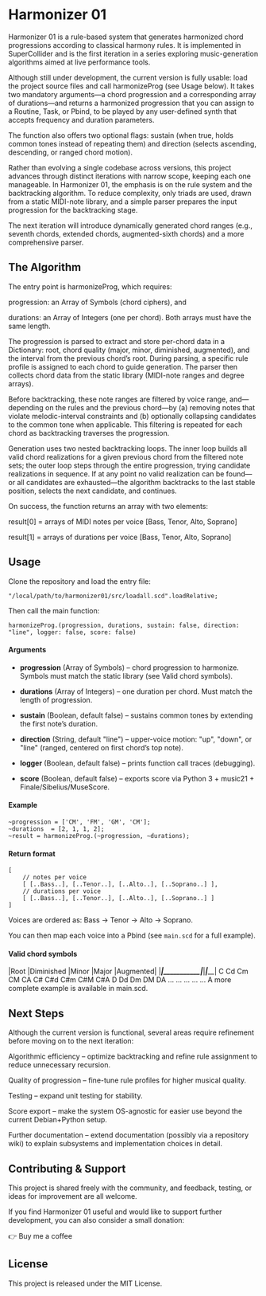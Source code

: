 # Harmonizer 01

Harmonizer 01 is a rule-based system that generates harmonized chord progressions according to classical harmony rules. It is implemented in SuperCollider and is the first iteration in a series exploring music-generation algorithms aimed at live performance tools.

Although still under development, the current version is fully usable: load the project source files and call harmonizeProg (see Usage below). It takes two mandatory arguments—a chord progression and a corresponding array of durations—and returns a harmonized progression that you can assign to a Routine, Task, or Pbind, to be played by any user-defined synth that accepts frequency and duration parameters.

The function also offers two optional flags: sustain (when true, holds common tones instead of repeating them) and direction (selects ascending, descending, or ranged chord motion).

Rather than evolving a single codebase across versions, this project advances through distinct iterations with narrow scope, keeping each one manageable. In Harmonizer 01, the emphasis is on the rule system and the backtracking algorithm. To reduce complexity, only triads are used, drawn from a static MIDI-note library, and a simple parser prepares the input progression for the backtracking stage.

The next iteration will introduce dynamically generated chord ranges (e.g., seventh chords, extended chords, augmented-sixth chords) and a more comprehensive parser.

## The Algorithm

The entry point is harmonizeProg, which requires:

progression: an Array of Symbols (chord ciphers), and

durations: an Array of Integers (one per chord).
Both arrays must have the same length.

The progression is parsed to extract and store per-chord data in a Dictionary: root, chord quality (major, minor, diminished, augmented), and the interval from the previous chord’s root. During parsing, a specific rule profile is assigned to each chord to guide generation. The parser then collects chord data from the static library (MIDI-note ranges and degree arrays).

Before backtracking, these note ranges are filtered by voice range, and—depending on the rules and the previous chord—by (a) removing notes that violate melodic-interval constraints and (b) optionally collapsing candidates to the common tone when applicable. This filtering is repeated for each chord as backtracking traverses the progression.

Generation uses two nested backtracking loops. The inner loop builds all valid chord realizations for a given previous chord from the filtered note sets; the outer loop steps through the entire progression, trying candidate realizations in sequence. If at any point no valid realization can be found—or all candidates are exhausted—the algorithm backtracks to the last stable position, selects the next candidate, and continues.

On success, the function returns an array with two elements:

result[0] = arrays of MIDI notes per voice [Bass, Tenor, Alto, Soprano]

result[1] = arrays of durations per voice [Bass, Tenor, Alto, Soprano]

## Usage

Clone the repository and load the entry file:

```SuperCollider
"/local/path/to/harmonizer01/src/loadall.scd".loadRelative;
```

Then call the main function:

```SuperCollider
harmonizeProg.(progression, durations, sustain: false, direction: "line", logger: false, score: false)
```

#### Arguments

+ **progression** (Array of Symbols) – chord progression to harmonize. Symbols must match the static library (see Valid chord symbols).

+ **durations** (Array of Integers) – one duration per chord. Must match the length of progression.

+ **sustain** (Boolean, default false) – sustains common tones by extending the first note’s duration.

+ **direction** (String, default "line") – upper-voice motion: "up", "down", or "line" (ranged, centered on first chord’s top note).

+ **logger** (Boolean, default false) – prints function call traces (debugging).

+ **score** (Boolean, default false) – exports score via Python 3 + music21 + Finale/Sibelius/MuseScore.

#### Example
```SuperCollider
~progression = ['CM', 'FM', 'GM', 'CM'];
~durations  = [2, 1, 1, 2];
~result = harmonizeProg.(~progression, ~durations);
```
#### Return format

```SuperCollider
[
    // notes per voice
    [ [..Bass..], [..Tenor..], [..Alto..], [..Soprano..] ],
    // durations per voice
    [ [..Bass..], [..Tenor..], [..Alto..], [..Soprano..] ]
]
```

Voices are ordered as: Bass → Tenor → Alto → Soprano.

You can then map each voice into a Pbind (see `main.scd` for a full example).

#### Valid chord symbols
|Root	|Diminished	|Minor	|Major	|Augmented|
|_______|___________|_______|_______|_________|
C	Cd	Cm	CM	CA
C#	C#d	C#m	C#M	C#A
D	Dd	Dm	DM	DA
…	…	…	…	…
A more complete example is available in main.scd.

## Next Steps

Although the current version is functional, several areas require refinement before moving on to the next iteration:

Algorithmic efficiency – optimize backtracking and refine rule assignment to reduce unnecessary recursion.

Quality of progression – fine-tune rule profiles for higher musical quality.

Testing – expand unit testing for stability.

Score export – make the system OS-agnostic for easier use beyond the current Debian+Python setup.

Further documentation – extend documentation (possibly via a repository wiki) to explain subsystems and implementation choices in detail.

## Contributing & Support

This project is shared freely with the community, and feedback, testing, or ideas for improvement are all welcome.

If you find Harmonizer 01 useful and would like to support further development, you can also consider a small donation:

👉 Buy me a coffee

## License

This project is released under the MIT License.

